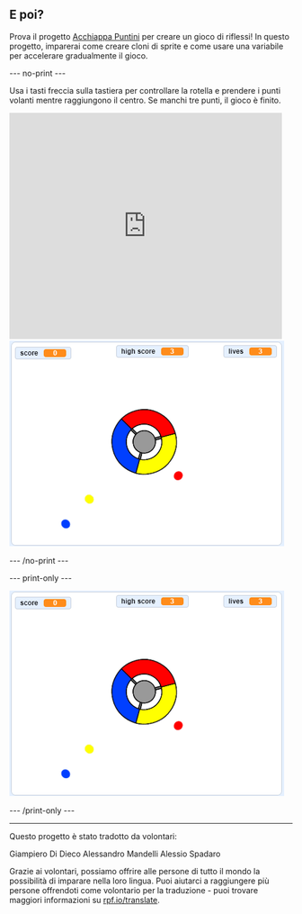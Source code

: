 ## E poi?

Prova il progetto [Acchiappa Puntini](https://projects.raspberrypi.org/it-IT/projects/catch-the-dots?utm_source=pathway&utm_medium=whatnext&utm_campaign=projects) per creare un gioco di riflessi! In questo progetto, imparerai come creare cloni di sprite e come usare una variabile per accelerare gradualmente il gioco.

--- no-print ---

Usa i tasti freccia sulla tastiera per controllare la rotella e prendere i punti volanti mentre raggiungono il centro. Se manchi tre punti, il gioco è finito.

<div class="scratch-preview">
  <iframe allowtransparency="true" width="485" height="402" src="https://scratch.mit.edu/projects/embed/252923761/?autostart=false" frameborder="0" scrolling="no"></iframe>
  <img src="images/dots-final.png">
</div>

--- /no-print ---

--- print-only ---

![Schermata del gioco](images/dots-final.png)

--- /print-only ---

***

Questo progetto è stato tradotto da volontari:

Giampiero Di Dieco
Alessandro Mandelli
Alessio Spadaro

Grazie ai volontari, possiamo offrire alle persone di tutto il mondo la possibilità di imparare nella loro lingua. Puoi aiutarci a raggiungere più persone offrendoti come volontario per la traduzione - puoi trovare maggiori informazioni su [rpf.io/translate](https://rpf.io/translate).